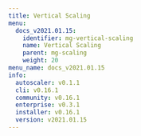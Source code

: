 ```yaml
---
title: Vertical Scaling
menu:
  docs_v2021.01.15:
    identifier: mg-vertical-scaling
    name: Vertical Scaling
    parent: mg-scaling
    weight: 20
menu_name: docs_v2021.01.15
info:
  autoscaler: v0.1.1
  cli: v0.16.1
  community: v0.16.1
  enterprise: v0.3.1
  installer: v0.16.1
  version: v2021.01.15
---
```


